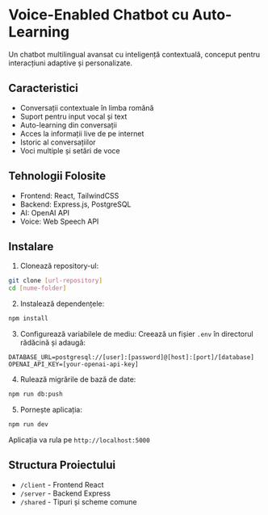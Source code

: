 # Voice-Enabled Chatbot cu Auto-Learning

Un chatbot multilingual avansat cu inteligență contextuală, conceput pentru interacțiuni adaptive și personalizate.

## Caracteristici

- Conversații contextuale în limba română
- Suport pentru input vocal și text
- Auto-learning din conversații
- Acces la informații live de pe internet
- Istoric al conversațiilor
- Voci multiple și setări de voce

## Tehnologii Folosite

- Frontend: React, TailwindCSS
- Backend: Express.js, PostgreSQL
- AI: OpenAI API
- Voice: Web Speech API

## Instalare

1. Clonează repository-ul:
```bash
git clone [url-repository]
cd [nume-folder]
```

2. Instalează dependențele:
```bash
npm install
```

3. Configurează variabilele de mediu:
Creează un fișier `.env` în directorul rădăcină și adaugă:
```
DATABASE_URL=postgresql://[user]:[password]@[host]:[port]/[database]
OPENAI_API_KEY=[your-openai-api-key]
```

4. Rulează migrările de bază de date:
```bash
npm run db:push
```

5. Pornește aplicația:
```bash
npm run dev
```

Aplicația va rula pe `http://localhost:5000`

## Structura Proiectului

- `/client` - Frontend React
- `/server` - Backend Express
- `/shared` - Tipuri și scheme comune
